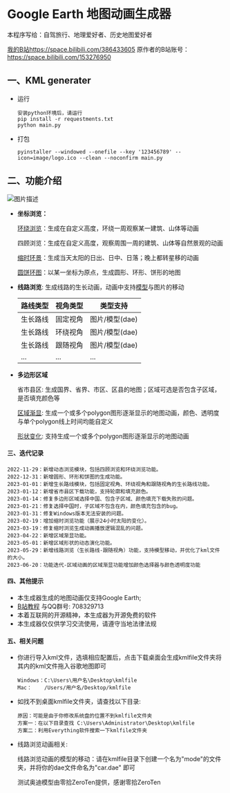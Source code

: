 # Google Earth 地图动画生成器

本程序写给：自驾旅行、地理爱好者、历史地图爱好者

[我的B站https://space.bilibili.com/386433605](https://space.bilibili.com/386433605) 
原作者的B站账号：https://space.bilibili.com/153276950

## 一、KML generater 

- 运行
    ```
    安装python环境后，请运行
    pip install -r requestments.txt
    python main.py
    ```
- 打包
	```
	pyinstaller --windowed --onefile --key '123456789' --icon=image/logo.ico --clean --noconfirm main.py
	```

## 二、功能介绍

<img src="https://img-blog.csdnimg.cn/66dceeb5833949999bb168f8cfbd10c6.png" alt="图片描述">

- **坐标浏览：**

  [环绕浏览](https://www.bilibili.com/video/BV1Ga411f7Yn)：生成在自定义高度，环绕一周观察某一建筑、山体等动画

  四顾浏览：生成在自定义高度，观察周围一周的建筑、山体等自然景观的动画

  [缩时环景](https://www.bilibili.com/video/BV13V4y197iR)：生成当天太阳的日出、日中、日落；晚上都转星移的动画

  [圆饼环图](https://www.bilibili.com/video/BV1A44y1d7Ky)：以某一坐标为原点，生成圆形、环形、饼形的地图

- **线路浏览**: 生成线路的生长动画，动画中支持[模型](https://www.bilibili.com/video/BV1Sh4y1J7hU)与图片的移动

  | 路线类型 | 视角类型 | 类型支持       | 
  | -------- | -------- | -------------- | 
  | 生长路线 | 固定视角 | 图片/模型(dae) |   
  | 生长路线 | 环绕视角 | 图片/模型(dae) |   
  | 生长路线 | 跟随视角 | 图片/模型(dae) |   
  | ...         |    ...      |      ...          |     

- **多边形区域**

  省市县区: 生成国界、省界、市区、区县的地图；区域可选是否包含子区域，是否填充颜色等

  [区域渐显](https://www.bilibili.com/video/BV1124y1c7DJ): 生成一个或多个polygon图形逐渐显示的地图动画，颜色、透明度与单个polygon线上时间均能自定义

  [形状变化](https://www.bilibili.com/video/BV1Rz4y1Y7Ys): 支持生成一个或多个polygon图形逐渐显示的地图动画


#### 三、迭代记录

```
2022-11-29：新增动态浏览模块，包括四顾浏览和环绕浏览功能。
2022-12-31：新增圆形、环形和饼图的生成功能。
2023-01-01：新增生长路线模块，包括固定视角、环绕视角和跟随视角的生长路线功能。
2023-01-12：新增省市县区下载功能，支持轮廓和填充颜色。
2023-01-14：修复多边形区域选择中国、包含子区域、颜色填充下载失败的问题。
2023-01-21：修复选择中国时，子区域不包含在内，颜色填充包含的bug。
2023-01-31：修复Windows版本无法安装的问题。
2023-02-19：增加缩时浏览功能（展示24小时太阳的变化）。
2023-03-19：修复缩时浏览生成动画播放逻辑混乱的问题。
2023-04-22：新增区域渐显功能。
2023-05-01：新增区域形状的动态演化功能。
2023-05-29：新增线路浏览（生长路线-跟随视角）功能，支持模型移动，并优化了kml文件的大小。
2023-06-20：功能迭代-区域动画的区域渐显功能增加颜色选择器与颜色透明度功能
```

#### 四、其他提示

- 本生成器生成的地图动画仅支持Google Earth; 
-  [B站教程](https://space.bilibili.com/153276950) 与QQ群号: 708329713
- 本着互联网的开源精神，本生成器为开源免费的软件
- 本生成器仅仅供学习交流使用，请遵守当地法律法规

#### 五、相关问题

- 你进行导入kml文件，选填相应配置后，点击下载桌面会生成kmlfile文件夹将其内的kml文件拖入谷歌地图即可

    ```
    Windows：C:\Users\用户名\Desktop\kmlfile
    Mac：    /Users/用户名/Desktop/kmlfile
    ```

- 如找不到桌面kmlfile文件夹，请查找以下目录:

    ```
    原因：可能是由于你修改系统盘的位置不到kmlfile文件夹
    方案一：在以下目录查找 C:\Users\Administrator\Desktop\kmlfile
    方案二：利用Everything软件搜索一下kmlfile文件夹 
    ```

- 线路浏览动画相关:

    线路浏览动画的模型的移动：请在kmlfile目录下创建一个名为"mode"的文件夹，并将你的dae文件命名为"car.dae" 即可

    测试奥迪模型由零拾ZeroTen提供，感谢零拾ZeroTen

